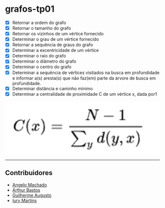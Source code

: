 # grafos-tp01

 * [x] Retornar a ordem do grafo
 * [x] Retornar o tamanho do grafo
 * [x] Retornar os vizinhos de um vértice fornecido
 * [x] Determinar o grau de um vértice fornecido
 * [x] Retornar a sequência de graus do grafo
 * [x] Determinar a excentricidade de um vértice
 * [x] Determinar o raio do grafo
 * [x] Determinar o diâmetro do grafo
 * [x] Determinar o centro do grafo
 * [x] Determinar a sequência de vértices visitados na busca em profundidade e
informar a(s) aresta(s) que não faz(em) parte da árvore de busca em profundidade.
 * [x] Determinar distância e caminho mínimo
 * [x] Determinar a centralidade de proximidade C de um vértice x, dada por1

<img src=".github/formula.JPG"/>

- - - -
<h2 id="contribuidores">
    Contribuidores
</h2>

- [Angelo Machado](https://github.com/acmachado14)
- [Arthur Bastos](https://github.com/ArthurFBastos)
- [Guilherme Augusto](https://github.com/Guilherme-Schwann)
- [Iury Martins](https://github.com/iurymartins46)

